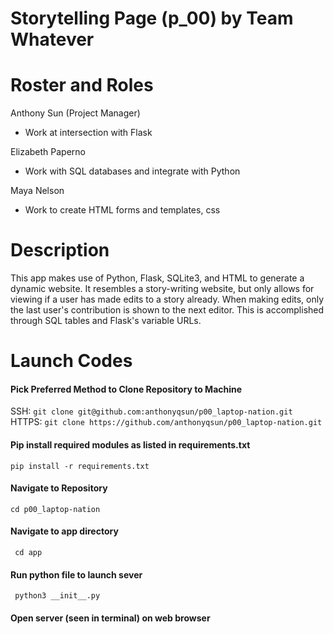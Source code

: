 # Storytelling Page (p_00) by Team Whatever

# Roster and Roles
Anthony Sun (Project Manager)
- Work at intersection with Flask

Elizabeth Paperno
- Work with SQL databases and integrate with Python

Maya Nelson
- Work to create HTML forms and templates, css

# Description
This app makes use of Python, Flask, SQLite3, and HTML to generate a dynamic website. It resembles a story-writing website, but only allows for viewing if a user has made edits to a story already. When making edits, only the last user's contribution is shown to the next editor. This is accomplished through SQL tables and Flask's variable URLs.

# Launch Codes
#### Pick Preferred Method to Clone Repository to Machine
SSH: ```git clone git@github.com:anthonyqsun/p00_laptop-nation.git```  
HTTPS: ```git clone https://github.com/anthonyqsun/p00_laptop-nation.git```
#### Pip install required modules as listed in requirements.txt
```pip install -r requirements.txt```
#### Navigate to Repository
```cd p00_laptop-nation```
#### Navigate to app directory
``` cd app```
#### Run python file to launch sever
``` python3 __init__.py```
#### Open server (seen in terminal) on web browser